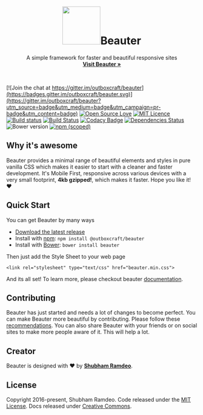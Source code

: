 <p align="center">
<h1 align="center"><img src="http://beauter.outboxcraft.com/img/chry.svg" width="100px">Beauter</h1><p align="center">A simple framework for faster and beautiful responsive sites<br>
    <a href="http://beauter.outboxcraft.com"><strong>Visit Beauter &raquo;</strong></a></p>
</p>

<br>

[![Join the chat at https://gitter.im/outboxcraft/beauter](https://badges.gitter.im/outboxcraft/beauter.svg)](https://gitter.im/outboxcraft/beauter?utm_source=badge&utm_medium=badge&utm_campaign=pr-badge&utm_content=badge)
[![Open Source Love](https://badges.frapsoft.com/os/v2/open-source.svg?v=103)](https://github.com/ellerbrock/open-source-badges/)
[![MIT Licence](https://badges.frapsoft.com/os/mit/mit.svg?v=103)](https://opensource.org/licenses/mit-license.php)
[![Build status](https://ci.appveyor.com/api/projects/status/n5k5xkq8odcyxmec?svg=true)](https://ci.appveyor.com/project/ramdeoshubham/beauter)
[![Build Status](https://travis-ci.org/outboxcraft/beauter.svg?branch=master)](https://travis-ci.org/outboxcraft/beauter)
[![Codacy Badge](https://api.codacy.com/project/badge/Grade/7c606309c90a4d4bbdf6079a7db22212)](https://www.codacy.com/app/Outboxcraft/beauter?utm_source=github.com&amp;utm_medium=referral&amp;utm_content=outboxcraft/beauter&amp;utm_campaign=Badge_Grade)
[![Dependencies Status](https://david-dm.org/outboxcraft/beauter.svg)](https://david-dm.org/outboxcraft/beauter)
![Bower version](https://img.shields.io/bower/v/beauter.svg)
[![npm (scoped)](https://img.shields.io/npm/v/@outboxcraft/beauter.svg)](https://www.npmjs.com/package/@outboxcraft/beauter)

## Why it's awesome

Beauter provides a minimal range of beautiful elements and styles in pure vanilla CSS which makes it easier to start with a cleaner and faster development. It's Mobile First, responsive across various devices with a very small footprint, **4kb gzipped!**, which makes it faster. Hope you like it! ♥ 

## Quick Start

You can get Beauter by many ways
- [Download the latest release](https://github.com/outboxcraft/beauter/archive/master.zip)
- Install with [npm](https://www.npmjs.com): `npm install @outboxcraft/beauter`
- Install with [Bower](https://bower.io): `bower install beauter`

Then just add the Style Sheet to your web page
```
<link rel="stylesheet" type="text/css" href="beauter.min.css">
```
And its all set!
To learn more, please checkout beauter [documentation](http://beauter.outboxcraft.com/docs). 

## Contributing

Beauter has just started and needs a lot of changes to become perfect. You can make Beauter more beautiful by contributing. Please follow these [recommendations](http://beauter.outboxcraft.com/docs/methodology). You can also share Beauter with your friends or on social sites to make more people aware of it. This will help a lot.

## Creator

Beauter is designed with ♥ by **[Shubham Ramdeo](http://ramdeoshubham.com)**.

## License

Copyright 2016-present, Shubham Ramdeo. Code released under the [MIT License](https://github.com/outboxcraft/beauter/blob/master/LICENSE). Docs released under [Creative Commons](http://beauter.outboxcraft.com/docs/license).
